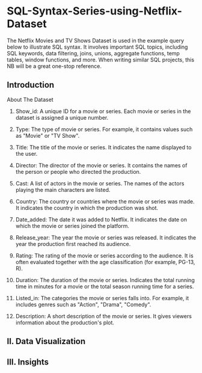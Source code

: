 # SQL-Syntax-Series-using-Netflix-Dataset
The Netflix Movies and TV Shows Dataset is used in the example query below to illustrate SQL syntax. It involves important SQL topics, including SQL keywords, data filtering, joins, unions, aggregate functions, temp tables, window functions, and more. When writing similar SQL projects, this NB will be a great one-stop reference.
## Introduction
About The Dataset

1. Show_id: A unique ID for a movie or series. Each movie or series in the dataset is assigned a unique number.

2. Type: The type of movie or series. For example, it contains values ​​such as "Movie" or "TV Show".

3. Title: The title of the movie or series. It indicates the name displayed to the user.

4. Director: The director of the movie or series. It contains the names of the person or people who directed the production.

5. Cast: A list of actors in the movie or series. The names of the actors playing the main characters are listed.

6. Country: The country or countries where the movie or series was made. It indicates the country in which the production was shot.

7. Date_added: The date it was added to Netflix. It indicates the date on which the movie or series joined the platform.

8. Release_year: The year the movie or series was released. It indicates the year the production first reached its audience.

9. Rating: The rating of the movie or series according to the audience. It is often evaluated together with the age classification (for example, PG-13, R).
    
11. Duration: The duration of the movie or series. Indicates the total running time in minutes for a movie or the total season running time for a series.
    
13. Listed_in: The categories the movie or series falls into. For example, it includes genres such as "Action", "Drama", "Comedy".
    
15. Description: A short description of the movie or series. It gives viewers information about the production's plot.

## II. Data Visualization 


## III. Insights


